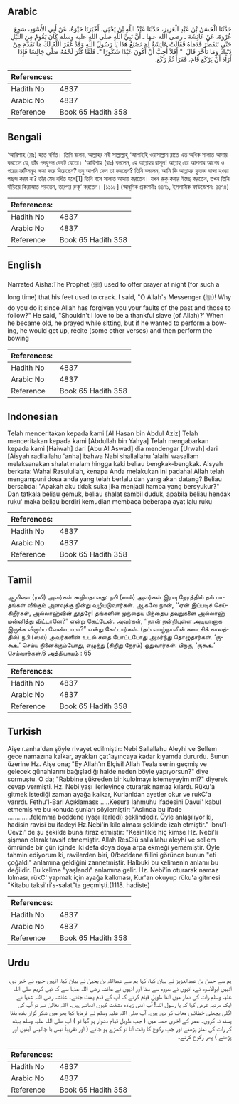 ## Arabic


<div dir="rtl" lang="ar" style={{fontSize:'larger',backgroundColor:'#f8f9fa',padding:20}}>
حَدَّثَنَا الْحَسَنُ بْنُ عَبْدِ الْعَزِيزِ، حَدَّثَنَا عَبْدُ اللَّهِ بْنُ يَحْيَى، أَخْبَرَنَا حَيْوَةُ، عَنْ أَبِي الأَسْوَدِ، سَمِعَ عُرْوَةَ، عَنْ عَائِشَةَ ـ رضى الله عنها ـ أَنَّ نَبِيَّ اللَّهِ صلى الله عليه وسلم كَانَ يَقُومُ مِنَ اللَّيْلِ حَتَّى تَتَفَطَّرَ قَدَمَاهُ فَقَالَتْ عَائِشَةُ لِمَ تَصْنَعُ هَذَا يَا رَسُولَ اللَّهِ وَقَدْ غَفَرَ اللَّهُ لَكَ مَا تَقَدَّمَ مِنْ ذَنْبِكَ وَمَا تَأَخَّرَ قَالَ ‏ "‏ أَفَلاَ أُحِبُّ أَنْ أَكُونَ عَبْدًا شَكُورًا ‏"‏‏.‏ فَلَمَّا كَثُرَ لَحْمُهُ صَلَّى جَالِسًا فَإِذَا أَرَادَ أَنْ يَرْكَعَ قَامَ، فَقَرَأَ ثُمَّ رَكَعَ‏.‏
</div>
<div style={{backgroundColor:'#f8f9fa',padding:20, marginBottom: 10}}><table> <thead> <tr> <th>References:</th> <th></th> </tr> </thead> <tbody><tr><td>Hadith No</td><td>4837</td></tr><tr><td>Arabic No</td><td>4837</td></tr><tr><td>Reference</td><td>Book 65 Hadith 358</td></tr></tbody></table></div>

## Bengali


<div dir="ltr" lang="bn" style={{fontSize:'larger',backgroundColor:'#f8f9fa',padding:20}}>
‘আয়িশাহ (রাঃ) হতে বর্ণিত। তিনি বলেন, আল্লাহর নবী সাল্লাল্লাহু ‘আলাইহি ওয়াসাল্লাম রাতে এত অধিক সালাত আদায় করতেন যে, তাঁর পদযুগল ফেটে যেতো। ‘আয়িশাহ (রাঃ) বললেন, হে আল্লাহর রাসূল! আল্লাহ্ তো আপনার আগের ও পরের ত্রুটিসমূহ ক্ষমা করে দিয়েছেন? তবু আপনি কেন তা করছেন? তিনি বললেন, আমি কি আল্লাহর কৃতজ্ঞ বান্দা হওয়া পছন্দ করব না? তাঁর মেদ বর্ধিত হলে[1] তিনি বসে সালাত আদায় করতেন। যখন রুকু করার ইচ্ছে করতেন, তখন তিনি দাঁড়িয়ে কিরাআত পড়তেন, তারপর রুকূ‘ করতেন। [১১১৮] (আধুনিক প্রকাশনীঃ ৪৪৭১, ইসলামিক ফাউন্ডেশনঃ ৪৪৭৪)
</div>
<div style={{backgroundColor:'#f8f9fa',padding:20, marginBottom: 10}}><table> <thead> <tr> <th>References:</th> <th></th> </tr> </thead> <tbody><tr><td>Hadith No</td><td>4837</td></tr><tr><td>Arabic No</td><td>4837</td></tr><tr><td>Reference</td><td>Book 65 Hadith 358</td></tr></tbody></table></div>

## English


<div dir="ltr" lang="en" style={{fontSize:'larger',backgroundColor:'#f8f9fa',padding:20}}>
Narrated Aisha:The Prophet (ﷺ) used to offer prayer at night (for such a long time) that his feet used to crack. I said, "O Allah's Messenger (ﷺ)! Why do you do it since Allah has forgiven you your faults of the past and those to follow?" He said, "Shouldn't I love to be a thankful slave (of Allah)?' When he became old, he prayed while sitting, but if he wanted to perform a bowing, he would get up, recite (some other verses) and then perform the bowing
</div>
<div style={{backgroundColor:'#f8f9fa',padding:20, marginBottom: 10}}><table> <thead> <tr> <th>References:</th> <th></th> </tr> </thead> <tbody><tr><td>Hadith No</td><td>4837</td></tr><tr><td>Arabic No</td><td>4837</td></tr><tr><td>Reference</td><td>Book 65 Hadith 358</td></tr></tbody></table></div>

## Indonesian


<div dir="ltr" lang="id" style={{fontSize:'larger',backgroundColor:'#f8f9fa',padding:20}}>
Telah menceritakan kepada kami [Al Hasan bin Abdul Aziz] Telah menceritakan kepada kami [Abdullah bin Yahya] Telah mengabarkan kepada kami [Haiwah] dari [Abu Al Aswad] dia mendengar [Urwah] dari [Aisyah radliallahu 'anha] bahwa Nabi shallallahu 'alaihi wasallam melaksanakan shalat malam hingga kaki beliau bengkak-bengkak. Aisyah berkata: Wahai Rasulullah, kenapa Anda melakukan ini padahal Allah telah mengampuni dosa anda yang telah berlalu dan yang akan datang? Beliau bersabda: "Apakah aku tidak suka jika menjadi hamba yang bersyukur?" Dan tatkala beliau gemuk, beliau shalat sambil duduk, apabila beliau hendak ruku' maka beliau berdiri kemudian membaca beberapa ayat lalu ruku
</div>
<div style={{backgroundColor:'#f8f9fa',padding:20, marginBottom: 10}}><table> <thead> <tr> <th>References:</th> <th></th> </tr> </thead> <tbody><tr><td>Hadith No</td><td>4837</td></tr><tr><td>Arabic No</td><td>4837</td></tr><tr><td>Reference</td><td>Book 65 Hadith 358</td></tr></tbody></table></div>

## Tamil


<div dir="ltr" lang="ta" style={{fontSize:'larger',backgroundColor:'#f8f9fa',padding:20}}>
ஆயிஷா (ரலி) அவர்கள் கூறியதாவது: நபி (ஸல்) அவர்கள் இரவு நேரத்தில் தம் பாதங்கள் வீங்கும் அளவுக்கு நின்று வழிபடுவார்கள். ஆகவே நான், ‘‘ஏன் இப்படிச் செய்கிறீர்கள், அல்லாஹ்வின் தூதரே! தங்களின் முந்தைய பிந்தைய தவறுகளை அல்லாஹ் மன்னித்து விட்டானே?” என்று கேட்டேன். அவர்கள், ‘‘நான் நன்றியுள்ள அடியானாக இருக்க விரும்ப வேண்டாமா?” என்று கேட்டார்கள். (தம் வாழ்நாளின் கடைசிக் காலத்தில்) நபி (ஸல்) அவர்களின் உடல் சதை போட்டபோது அமர்ந்து தொழுதார்கள். ‘ருகூஉ’ செய்ய நினைக்கும்போது, எழுந்து (சிறிது நேரம்) ஓதுவார்கள். பிறகு, ‘ருகூஉ’ செய்வார்கள்.6 அத்தியாயம் : 65
</div>
<div style={{backgroundColor:'#f8f9fa',padding:20, marginBottom: 10}}><table> <thead> <tr> <th>References:</th> <th></th> </tr> </thead> <tbody><tr><td>Hadith No</td><td>4837</td></tr><tr><td>Arabic No</td><td>4837</td></tr><tr><td>Reference</td><td>Book 65 Hadith 358</td></tr></tbody></table></div>

## Turkish


<div dir="ltr" lang="tr" style={{fontSize:'larger',backgroundColor:'#f8f9fa',padding:20}}>
Aişe r.anha'dan şöyle rivayet edilmiştir: Nebi Sallallahu Aleyhi ve Sellem gece namazına kalkar, ayakları çat1ayıncaya kadar kıyamda dururdu. Bunun üzerine Hz. Aişe ona; "Ey Allah'ın Elçisi! Allah Teala senin geçmiş ve gelecek günahlarını bağışladığı halde neden böyle yapıyorsun?" diye sormuştu. O da; "Rabbine şükreden bir kulolmayı istemeyeyim mi?" diyerek cevap vermişti. Hz. Nebi yaşı ilerleyince oturarak namaz kılardı. Rüku'a gitmek istediği zaman ayağa kalkar, Kurlanldan ayetler okur ve rukC'a varırdı. Fethu'l-Bari Açıklaması: .....Kesura lahmuhu ifadesini Davui' kabul etmemiş ve bu konuda şunları söylemiştir: "Aslında bu ifade .............felemma beddene (yaşı ilerledi) şeklindedir. Öyle anlaşılıyor ki, hadisin ravisi bu ifadeyi Hz.Nebi'in kilo alması şeklinde izah etmiştir." İbnu'l-Cevzi' de şu şekilde buna itiraz etmiştir: "Kesinlikle hiç kimse Hz. Nebi'li şişman olarak tavsif etmemiştir. Allah ResClü sallallahu aleyhi ve sellem ömründe bir gün içinde iki defa doya doya arpa ekmeği yememiştir. Öyle tahmin ediyorum ki, ravilerden biri, 0/beddene fiilini görünce bunun "eti çoğaldı" anlamına geldiğini zannetmiştir. Halbuki bu kelimenin anlamı bu değildir. Bu kelime "yaşlandı" anlamına gelir. Hz. Nebi'in oturarak namaz kılması, rükC' yapmak için ayağa kalkması, Kur'an okuyup rüku'a gitmesi "Kitabu taksi'ri's-salat"ta geçmişti.(1118. hadiste)
</div>
<div style={{backgroundColor:'#f8f9fa',padding:20, marginBottom: 10}}><table> <thead> <tr> <th>References:</th> <th></th> </tr> </thead> <tbody><tr><td>Hadith No</td><td>4837</td></tr><tr><td>Arabic No</td><td>4837</td></tr><tr><td>Reference</td><td>Book 65 Hadith 358</td></tr></tbody></table></div>

## Urdu


<div dir="rtl" lang="ur" style={{fontSize:'larger',backgroundColor:'#f8f9fa',padding:20}}>
ہم سے حسن بن عبدالعزیز نے بیان کیا، کہا ہم سے عبداللہ بن یحییٰ نے بیان کیا، انہیں حیوہ نے خبر دی، انہیں ابوالاسود نے، انہوں نے عروہ سے سنا اور انہوں نے عائشہ رضی اللہ عنہا سے کہ نبی کریم صلی اللہ علیہ وسلم رات کی نماز میں اتنا طویل قیام کرتے کہ آپ کے قدم پھٹ جاتے۔ عائشہ رضی اللہ عنہا نے ایک مرتبہ عرض کیا کہ یا رسول اللہ! آپ اتنی زیادہ مشقت کیوں اٹھاتے ہیں۔ اللہ تعالیٰ نے تو آپ کی اگلی پچھلی خطائیں معاف کر دی ہیں۔ آپ صلی اللہ علیہ وسلم نے فرمایا کیا پھر میں شکر گزار بندہ بننا پسند نہ کروں۔ عمر کے آخری حصہ میں ( جب طویل قیام دشوار ہو گیا تو ) آپ صلی اللہ علیہ وسلم بیٹھ کر رات کی نماز پڑھتے اور جب رکوع کا وقت آتا تو کھڑے ہو جاتے ( اور تقریباً تیس یا چالیس آیتیں اور پڑھتے ) پھر رکوع کرتے۔
</div>
<div style={{backgroundColor:'#f8f9fa',padding:20, marginBottom: 10}}><table> <thead> <tr> <th>References:</th> <th></th> </tr> </thead> <tbody><tr><td>Hadith No</td><td>4837</td></tr><tr><td>Arabic No</td><td>4837</td></tr><tr><td>Reference</td><td>Book 65 Hadith 358</td></tr></tbody></table></div>